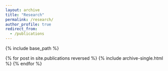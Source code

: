```yaml
---
layout: archive
title: "Research"
permalink: /research/
author_profile: true
redirect_from:
  - /publications
---
```


{% include base_path %}

{% for post in site.publications reversed %}
  {% include archive-single.html %}
{% endfor %}
